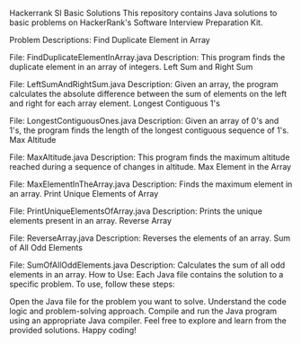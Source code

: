 Hackerrank SI Basic Solutions
This repository contains Java solutions to basic problems on HackerRank's Software Interview Preparation Kit.

Problem Descriptions:
Find Duplicate Element in Array

File: FindDuplicateElementInArray.java
Description: This program finds the duplicate element in an array of integers.
Left Sum and Right Sum

File: LeftSumAndRightSum.java
Description: Given an array, the program calculates the absolute difference between the sum of elements on the left and right for each array element.
Longest Contiguous 1's

File: LongestContiguousOnes.java
Description: Given an array of 0's and 1's, the program finds the length of the longest contiguous sequence of 1's.
Max Altitude

File: MaxAltitude.java
Description: This program finds the maximum altitude reached during a sequence of changes in altitude.
Max Element in the Array

File: MaxElementInTheArray.java
Description: Finds the maximum element in an array.
Print Unique Elements of Array

File: PrintUniqueElementsOfArray.java
Description: Prints the unique elements present in an array.
Reverse Array

File: ReverseArray.java
Description: Reverses the elements of an array.
Sum of All Odd Elements

File: SumOfAllOddElements.java
Description: Calculates the sum of all odd elements in an array.
How to Use:
Each Java file contains the solution to a specific problem. To use, follow these steps:

Open the Java file for the problem you want to solve.
Understand the code logic and problem-solving approach.
Compile and run the Java program using an appropriate Java compiler.
Feel free to explore and learn from the provided solutions. Happy coding!





